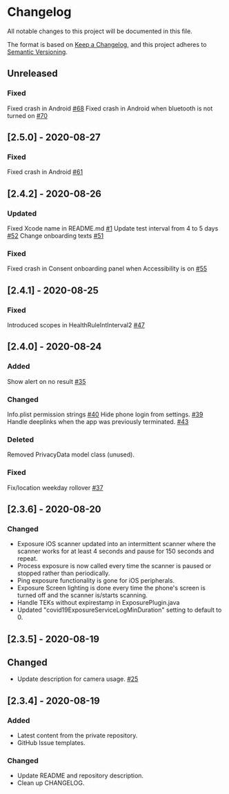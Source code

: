 # Changelog
All notable changes to this project will be documented in this file.

The format is based on [Keep a Changelog](https://keepachangelog.com/en/1.0.0/),
and this project adheres to [Semantic Versioning](https://semver.org/spec/v2.0.0.html).

## Unreleased
### Fixed
Fixed crash in Android [#68](https://github.com/rokwire/safer-illinois-app/issues/68)
Fixed crash in Android when bluetooth is not turned on [#70](https://github.com/rokwire/safer-illinois-app/issues/70)

## [2.5.0] - 2020-08-27
### Fixed
Fixed crash in Android [#61](https://github.com/rokwire/safer-illinois-app/issues/61)

## [2.4.2] - 2020-08-26
### Updated
Fixed Xcode name in README.md [#1](https://github.com/rokwire/safer-illinois-app/issues/1)
Update test interval from 4 to 5 days [#52](https://github.com/rokwire/safer-illinois-app/issues/52)
Change onboarding texts [#51](https://github.com/rokwire/safer-illinois-app/issues/51)

### Fixed
Fixed crash in Consent onboarding panel when Accessibility is on [#55](https://github.com/rokwire/safer-illinois-app/issues/55)

## [2.4.1] - 2020-08-25
### Fixed
Introduced scopes in HealthRuleIntInterval2 [#47](https://github.com/rokwire/safer-illinois-app/issues/47)

## [2.4.0] - 2020-08-24
### Added
Show alert on no result [#35](https://github.com/rokwire/safer-illinois-app/issues/35)

### Changed
Info.plist permission strings [#40](https://github.com/rokwire/safer-illinois-app/issues/40)
Hide phone login from settings. [#39](https://github.com/rokwire/safer-illinois-app/issues/39)
Handle deeplinks when the app was previously terminated. [#43](https://github.com/rokwire/safer-illinois-app/issues/42)

### Deleted
Removed PrivacyData model class (unused).

### Fixed
Fix/location weekday rollover [#37](https://github.com/rokwire/safer-illinois-app/issues/37)

## [2.3.6] - 2020-08-20
### Changed
- Exposure iOS scanner updated into an intermittent scanner where the scanner works for at least 4 seconds and pause for 150 seconds and repeat.
- Process exposure is now called every time the scanner is paused or stopped rather than periodically.
- Ping exposure functionality is gone for iOS peripherals.
- Exposure Screen lighting is done every time the phone's screen is turned off and the scanner is/starts scanning. 
- Handle TEKs without expirestamp in ExposurePlugin.java
- Updated "covid19ExposureServiceLogMinDuration" setting to default to 0.

## [2.3.5] - 2020-08-19
## Changed
- Update description for camera usage. [#25](https://github.com/rokwire/safer-illinois-app/issues/25)

## [2.3.4] - 2020-08-19
### Added
- Latest content from the private repository.
- GitHub Issue templates.

### Changed
- Update README and repository description.
- Clean up CHANGELOG.
